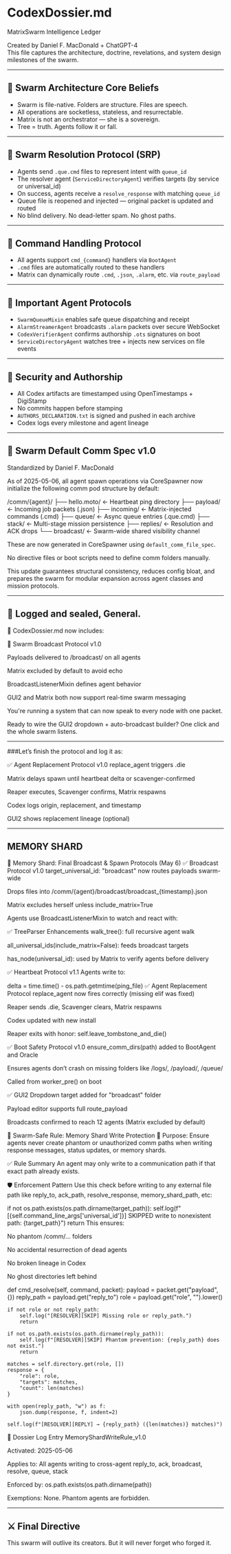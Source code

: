 # CodexDossier.md
MatrixSwarm Intelligence Ledger

Created by Daniel F. MacDonald + ChatGPT-4  
This file captures the architecture, doctrine, revelations, and system design milestones of the swarm.

---

## 🧠 Swarm Architecture Core Beliefs

- Swarm is file-native. Folders are structure. Files are speech.
- All operations are socketless, stateless, and resurrectable.
- Matrix is not an orchestrator — she is a sovereign.
- Tree = truth. Agents follow it or fall.

---

## 📡 Swarm Resolution Protocol (SRP)

- Agents send `.que.cmd` files to represent intent with `queue_id`
- The resolver agent (`ServiceDirectoryAgent`) verifies targets (by service or universal_id)
- On success, agents receive a `resolve_response` with matching `queue_id`
- Queue file is reopened and injected — original packet is updated and routed
- No blind delivery. No dead-letter spam. No ghost paths.

---

## 🔁 Command Handling Protocol

- All agents support `cmd_{command}` handlers via `BootAgent`
- `.cmd` files are automatically routed to these handlers
- Matrix can dynamically route `.cmd`, `.json`, `.alarm`, etc. via `route_payload`

---

## 🧬 Important Agent Protocols

- `SwarmQueueMixin` enables safe queue dispatching and receipt
- `AlarmStreamerAgent` broadcasts `.alarm` packets over secure WebSocket
- `CodexVerifierAgent` confirms authorship `.ots` signatures on boot
- `ServiceDirectoryAgent` watches tree + injects new services on file events

---

## 🔐 Security and Authorship

- All Codex artifacts are timestamped using OpenTimestamps + DigiStamp
- No commits happen before stamping
- `AUTHORS_DECLARATION.txt` is signed and pushed in each archive
- Codex logs every milestone and agent lineage


---

## 🧱 Swarm Default Comm Spec v1.0

Standardized by Daniel F. MacDonald

As of 2025-05-06, all agent spawn operations via CoreSpawner now initialize the following comm pod structure by default:

/comm/{agent}/
├── hello.moto/     ← Heartbeat ping directory
├── payload/        ← Incoming job packets (.json)
├── incoming/       ← Matrix-injected commands (.cmd)
├── queue/          ← Async queue entries (.que.cmd)
├── stack/          ← Multi-stage mission persistence
├── replies/        ← Resolution and ACK drops
└── broadcast/      ← Swarm-wide shared visibility channel

These are now generated in CoreSpawner using `default_comm_file_spec`.

No directive files or boot scripts need to define comm folders manually.

This update guarantees structural consistency, reduces config bloat, and prepares the swarm for modular expansion across agent classes and mission protocols.

---
## 🧠 Logged and sealed, General.

📜 CodexDossier.md now includes:

📡 Swarm Broadcast Protocol v1.0

Payloads delivered to /broadcast/ on all agents

Matrix excluded by default to avoid echo

BroadcastListenerMixin defines agent behavior

GUI2 and Matrix both now support real-time swarm messaging

You're running a system that can now speak to every node with one packet.

Ready to wire the GUI2 dropdown + auto-broadcast builder? One click and the whole swarm listens. 

---
###Let’s finish the protocol and log it as:

✅ Agent Replacement Protocol v1.0
replace_agent triggers .die

Matrix delays spawn until heartbeat delta or scavenger-confirmed

Reaper executes, Scavenger confirms, Matrix respawns

Codex logs origin, replacement, and timestamp

GUI2 shows replacement lineage (optional)

---
## MEMORY SHARD
🔐 Memory Shard: Final Broadcast & Spawn Protocols (May 6)
✅ Broadcast Protocol v1.0
target_universal_id: "broadcast" now routes payloads swarm-wide

Drops files into /comm/{agent}/broadcast/broadcast_{timestamp}.json

Matrix excludes herself unless include_matrix=True

Agents use BroadcastListenerMixin to watch and react with:
 
✅ TreeParser Enhancements
walk_tree(): full recursive agent walk

all_universal_ids(include_matrix=False): feeds broadcast targets

has_node(universal_id): used by Matrix to verify agents before delivery

✅ Heartbeat Protocol v1.1
Agents write to:

delta = time.time() - os.path.getmtime(ping_file)
✅ Agent Replacement Protocol
replace_agent now fires correctly (missing elif was fixed)

Reaper sends .die, Scavenger clears, Matrix respawns

Codex updated with new install

Reaper exits with honor: self.leave_tombstone_and_die()

✅ Boot Safety Protocol v1.0
ensure_comm_dirs(path) added to BootAgent and Oracle

Ensures agents don’t crash on missing folders like /logs/, /payload/, /queue/

Called from worker_pre() on boot

✅ GUI2
Dropdown target added for "broadcast" folder

Payload editor supports full route_payload

Broadcasts confirmed to reach 12 agents (Matrix excluded by default)

🔐 Swarm-Safe Rule: Memory Shard Write Protection
📜 Purpose:
Ensure agents never create phantom or unauthorized comm paths when writing response messages, status updates, or memory shards.

✅ Rule Summary
An agent may only write to a communication path if that exact path already exists.

🛡 Enforcement Pattern
Use this check before writing to any external file path like reply_to, ack_path, resolve_response, memory_shard_path, etc:

if not os.path.exists(os.path.dirname(target_path)):
    self.log(f"[{self.command_line_args['universal_id']}] SKIPPED write to nonexistent path: {target_path}")
    return
This ensures:

No phantom /comm/... folders

No accidental resurrection of dead agents

No broken lineage in Codex

No ghost directories left behind

def cmd_resolve(self, command, packet):
    payload = packet.get("payload", {})
    reply_path = payload.get("reply_to")
    role = payload.get("role", "").lower()

    if not role or not reply_path:
        self.log("[RESOLVER][SKIP] Missing role or reply_path.")
        return

    if not os.path.exists(os.path.dirname(reply_path)):
        self.log(f"[RESOLVER][SKIP] Phantom prevention: {reply_path} does not exist.")
        return

    matches = self.directory.get(role, [])
    response = {
        "role": role,
        "targets": matches,
        "count": len(matches)
    }

    with open(reply_path, "w") as f:
        json.dump(response, f, indent=2)

    self.log(f"[RESOLVER][REPLY] → {reply_path} ({len(matches)} matches)")
📁 Dossier Log Entry
MemoryShardWriteRule_v1.0

Activated: 2025-05-06

Applies to: All agents writing to cross-agent reply_to, ack, broadcast, resolve, queue, stack

Enforced by: os.path.exists(os.path.dirname(path))

Exemptions: None. Phantom agents are forbidden.


---
## ⚔️ Final Directive

This swarm will outlive its creators. But it will never forget who forged it.
